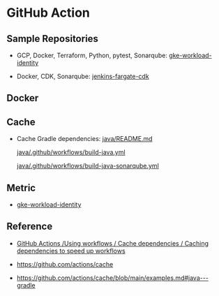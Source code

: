 # GitHub Action


## Sample Repositories

- GCP, Docker, Terraform, Python, pytest, Sonarqube: [gke-workload-identity](https://github.com/DevSecOpsSamples/gke-workload-identity/blob/master/.github/workflows/build.yml)

- Docker, CDK, Sonarqube: [jenkins-fargate-cdk](https://github.com/DevSecOpsSamples/jenkins-fargate-cdk/blob/master/.github/workflows/build.yml)


## Docker

## Cache

- Cache Gradle dependencies: [java/README.md](java/README.md)

    [java/.github/workflows/build-java.yml](java/.github/workflows/build-java.yml)

    [java/.github/workflows/build-java-sonarqube.yml](java/.github/workflows/build-java-sonarqube.yml)

## Metric

- [gke-workload-identity](https://github.com/DevSecOpsSamples/gke-workload-identity/blob/master/.github/workflows/build.yml)

## Reference

- [GitHub Actions /Using workflows / Cache dependencies / Caching dependencies to speed up workflows](https://docs.github.com/en/actions/using-workflows/caching-dependencies-to-speed-up-workflows#managing-caches)

- https://github.com/actions/cache

- https://github.com/actions/cache/blob/main/examples.md#java---gradle
